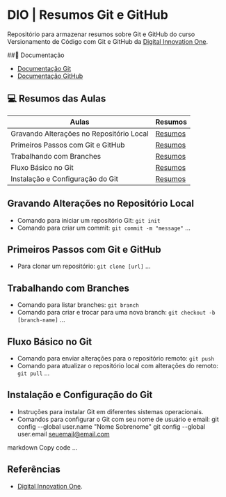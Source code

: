 # DIO | Resumos Git e GitHub

Repositório para armazenar resumos sobre Git e GitHub do curso Versionamento de Código com Git e GitHub da [Digital Innovation One](https://www.dio.me/).

##📖 Documentação
- [Documentação Git](https://git-scm.com/doc)
- [Documentação GitHub](https://docs.github.com/)

## 💻 Resumos das Aulas

| Aulas | Resumos |
|-------|--------|
| Gravando Alterações no Repositório Local | [Resumos](#gravando-alterações-no-repositório-local)|
| Primeiros Passos com Git e GitHub | [Resumos](#primeiros-passos-com-git-e-github)|
| Trabalhando com Branches | [Resumos](#trabalhando-com-branches)|
| Fluxo Básico no Git | [Resumos](#fluxo-básico-no-git)|
| Instalação e Configuração do Git | [Resumos](#instalação-e-configuração-do-git)|

## Gravando Alterações no Repositório Local
- Comando para iniciar um repositório Git: `git init`
- Comando para criar um commit: `git commit -m "message"`
...

## Primeiros Passos com Git e GitHub
- Para clonar um repositório: `git clone [url]`
...

## Trabalhando com Branches
- Comando para listar branches: `git branch`
- Comando para criar e trocar para uma nova branch: `git checkout -b [branch-name]`
...

## Fluxo Básico no Git
- Comando para enviar alterações para o repositório remoto: `git push`
- Comando para atualizar o repositório local com alterações do remoto: `git pull`
...

## Instalação e Configuração do Git
- Instruções para instalar Git em diferentes sistemas operacionais.
- Comandos para configurar o Git com seu nome de usuário e email: 
git config --global user.name "Nome Sobrenome"
git config --global user.email seuemail@email.com

markdown
Copy code
...

## Referências
- [Digital Innovation One](https://www.dio.me/).